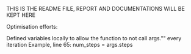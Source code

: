 THIS IS THE README FILE, REPORT AND DOCUMENTATIONS WILL BE KEPT HERE

Optimisation efforts:

Defined variables locally to allow the function to not call args."" every iteration
Example, line 65: num_steps = args.steps
